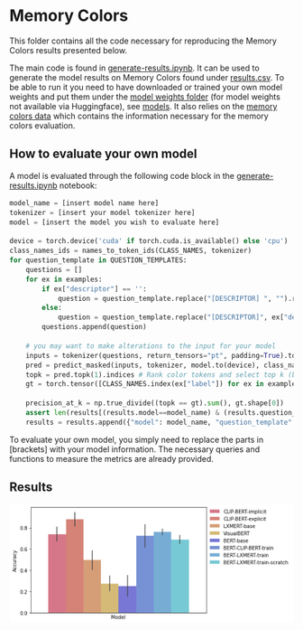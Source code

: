 # Memory Colors

This folder contains all the code necessary for reproducing the Memory Colors results presented below. 

The main code is found in [generate-results.ipynb](generate-results.ipynb). It can be used to generate the model results on Memory Colors found under [results.csv](data/results.csv). To be able to run it you need to have downloaded or trained your own model weights and put them under the [model weights folder](../models/data/model-weights) (for model weights not available via Huggingface), see [models](../models). It also relies on the [memory colors data](data/memory_colors.jsonl) which contains the information necessary for the memory colors evaluation.

## How to evaluate your own model

A model is evaluated through the following code block in the [generate-results.ipynb](generate-results.ipynb) notebook:

```python
model_name = [insert model name here]
tokenizer = [insert your model tokenizer here]
model = [insert the model you wish to evaluate here]

device = torch.device('cuda' if torch.cuda.is_available() else 'cpu')
class_names_ids = names_to_token_ids(CLASS_NAMES, tokenizer)
for question_template in QUESTION_TEMPLATES:
    questions = []
    for ex in examples:
        if ex["descriptor"] == '':
            question = question_template.replace("[DESCRIPTOR] ", "").replace("[ITEM]", ex["item"])
        else:
            question = question_template.replace("[DESCRIPTOR]", ex["descriptor"]).replace("[ITEM]", ex["item"])
        questions.append(question)

    # you may want to make alterations to the input for your model
    inputs = tokenizer(questions, return_tensors="pt", padding=True).to(device)
    pred = predict_masked(inputs, tokenizer, model.to(device), class_names_ids).cpu().detach()
    topk = pred.topk(1).indices # Rank color tokens and select top k (batch, k)
    gt = torch.tensor([CLASS_NAMES.index(ex["label"]) for ex in examples]).unsqueeze(1) # Index of ground truth color - (batch, 1)

    precision_at_k = np.true_divide((topk == gt).sum(), gt.shape[0])
    assert len(results[(results.model==model_name) & (results.question_template==question_template)]) == 0, "Should not append results to already existing key values"
    results = results.append({"model": model_name, "question_template": question_template, "accuracy": float(precision_at_k.numpy())}, ignore_index=True).reset_index(drop=True)
```

To evaluate your own model, you simply need to replace the parts in [brackets] with your model information. The necessary queries and functions to measure the metrics are already provided.

## Results

![image](../images/memory_colors_results.png)